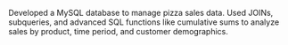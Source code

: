 Developed a MySQL database to manage pizza sales data. Used JOINs, subqueries, and advanced SQL functions like cumulative sums to analyze sales by product, time period, and customer demographics. 
